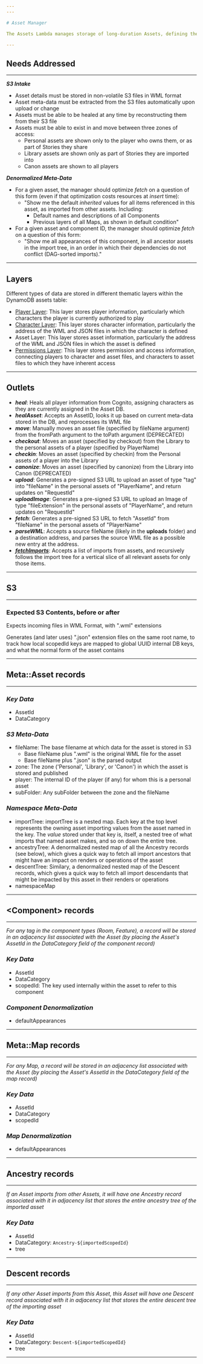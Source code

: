 ```yaml
---
---

# Asset Manager

The Assets Lambda manages storage of long-duration Assets, defining the structure of the game world.

---
```


## Needs Addressed

---

***S3 Intake***
- Asset details must be stored in non-volatile S3 files in WML format
- Asset meta-data must be extracted from the S3 files automatically upon upload or change
- Assets must be able to be healed at any time by reconstructing them from their S3 file
- Assets must be able to exist in and move between three zones of access:
    - Personal assets are shown only to the player who owns them, or as part of Stories they share
    - Library assets are shown only as part of Stories they are imported into
    - Canon assets are shown to all players

***Denormalized Meta-Data***
- For a given asset, the manager should optimize *fetch* on a question of this form (even if that
optimization costs resources at *insert* time):
    - "Show me the default *inherited* values for all items referenced in this asset, as imported
    from other assets.  Including:
        - Default names and descriptions of all Components
        - Previous layers of all Maps, as shown in default condition"
- For a given asset and component ID, the manager should optimize *fetch* on a question of
this form:
    - "Show me all appearances of this component, in all ancestor assets in the import tree,
    in an order in which their dependencies do not conflict (DAG-sorted imports)."

---

## Layers
Different types of data are stored in different thematic layers within the DynamoDB assets table:

- [Player Layer](./README.player.md): This layer stores player information, particularly which characters
the player is currently authorized to play
- [Character Layer](./README.character.md): This layer stores character information, particularly the address
of the WML and JSON files in which the character is defined
- Asset Layer: This layer stores asset information, particularly the address of the WML and JSON files in which
the asset is defined
- [Permissions Layer](./README.permissions.md): This layer stores permission and access information, connecting
players to character and asset files, and characters to asset files to which they have inherent access

---

## Outlets

- ***heal***: Heals all player information from Cognito, assigning characters as they are currently
assigned in the Asset DB.
- ***healAsset***: Accepts an AssetID, looks it up based on current meta-data stored in the DB,
and reprocesses its WML file
- ***move***: Manually moves an asset file (specified by fileName argument) from the fromPath argument
to the toPath argument (DEPRECATED)
- ***checkout***: Moves an asset (specified by checkout) from the Library to the personal assets
of a player (specified by PlayerName)
- ***checkin***: Moves an asset (specified by checkin) from the Personal assets of a player into
the Library
- ***canonize***: Moves an asset (specified by canonize) from the Library into Canon (DEPRECATED)
- ***upload***: Generates a pre-signed S3 URL to upload an asset of type "tag" into "fileName" in
the personal assets of "PlayerName", and return updates on "RequestId"
- ***uploadImage***: Generates a pre-signed S3 URL to upload an Image of type "fileExtension" in
the personal assets of "PlayerName", and return updates on "RequestId"
- ***fetch***: Generates a pre-signed S3 URL to fetch "AssetId" from "fileName" in the personal
assets of "PlayerName"
- ***parseWML***: Accepts a source fileName (likely in the **uploads** folder) and a destination
address, and parses the source WML file as a possible new entry at the address.
- [***fetchImports***](./fetchImportDefaults/README.md): Accepts a list of imports from assets, and
recursively follows the import tree for a vertical slice of all relevant assets for only those items.

---

## S3

---

### Expected S3 Contents, before or after

Expects incoming files in WML Format, with ".wml" extensions

Generates (and later uses) ".json" extension files on the same root name, to track how
local scopedId keys are mapped to global UUID internal DB keys, and what the normal form of the
asset contains

---

## Meta::Asset records

---

### *Key Data*

- AssetId
- DataCategory

### *S3 Meta-Data*

- fileName: The base filename at which data for the asset is stored in S3
    - Base fileName plus ".wml" is the original WML file for the asset
    - Base fileName plus ".json" is the parsed output
- zone:  The zone ('Personal', 'Library', or 'Canon') in which the asset is stored and published
- player: The internal ID of the player (if any) for whom this is a personal asset
- subFolder:  Any subFolder between the zone and the fileName

### *Namespace Meta-Data*

- importTree:  importTree is a nested map.  Each key at the top level represents the owning asset importing values from the asset named in the key.  The *value* stored under that key is, itself, a nested tree of what imports that named asset makes, and so on down the entire tree.
- ancestryTree:  A denormalized nested map of all the Ancestry records (see below), which gives a quick way to fetch all
import ancestors that might have an impact on renders or operations of the asset
- descentTree:  Similary, a denormalized nested map of the Descent records, which gives a quick way to fetch all import
descendants that might be impacted by this asset in their renders or operations
- namespaceMap

---

## <Component\> records

---

*For any tag in the component types (Room, Feature), a record will be stored in an adjacency list associated with*
*the Asset (by placing the Asset's AssetId in the DataCategory field of the component record)*

### *Key Data*

- AssetId
- DataCategory
- scopedId:  The key used internally within the asset to refer to this component

### *Component Denormalization*

- defaultAppearances

---

## Meta::Map records

---

*For any Map, a record will be stored in an adjacency list associated with the Asset (by placing the Asset's*
*AssetId in the DataCategory field of the map record)*

### *Key Data*

- AssetId
- DataCategory
- scopedId

### *Map Denormalization*

- defaultAppearances

---

## Ancestry records

---

*If an Asset imports from other Assets, it will have one Ancestry record associated with it in adjacency list*
*that stores the entire ancestry tree of the imported asset*

### *Key Data*

- AssetId
- DataCategory: `Ancestry-${importedScopedId}`
- tree

---

## Descent records

---

*If any other Asset imports from this Asset, this Asset will have one Descent record associated with it in adjacency list*
*that stores the entire descent tree of the importing asset*

### *Key Data*

- AssetId
- DataCategory: `Descent-${importedScopedId}`
- tree

---
